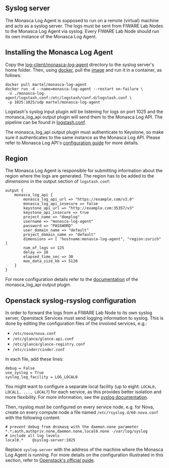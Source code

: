## Syslog server
The Monasca Log Agent is supposed to run on a remote (virtual) machine and acts as a syslog server. The logs must be sent from FIWARE Lab Nodes to the Monasca Log Agent via syslog. Every FIWARE Lab Node should run its own instance of the Monasca Log Agent.

## Installing the Monasca Log Agent
Copy the [log-client/monasca-log-agent](https://github.com/martel-innovate/deep-log-inspection/tree/master/log-client/monasca-log-agent) directory to the syslog server's home folder. Then, using [docker](https://www.docker.com/), pull the [image](https://hub.docker.com/r/martel/monasca-log-agent/) and run it in a container, as follows:

    docker pull martel/monasca-log-agent
    docker run -d --name=monasca-log-agent --restart on-failure \
     -v ./monasca-log-agent/logstash.conf:/etc/logstash/conf.d/logstash.conf \
     -p 1025:1025/udp martel/monasca-log-agent

Logstash's syslog input plugin will be listening for logs on port 1025 and the monasca_log_api output plugin will send them to the Monasca Log API. The pipeline can be found in [logstash.conf](https://github.com/martel-innovate/deep-log-inspection/blob/master/log-client/monasca-log-agent/logstash.conf).

The monasca_log_api output plugin must authenticate to Keystone, so make sure it authenticates to the same instance as the Monasca Log API. Please refer to Monasca Log API's [configuration guide](monasca-log-api.md) for more details.

## Region
The Monasca Log Agent is responsible for submitting information about the region where the logs are generated. The region has to be added to the _dimensions_ in the output section of `logstash.conf`:

    output {
        monasca_log_api {
            monasca_log_api_url => "https://example.com/v3.0"
            monasca_log_api_insecure => false
            keystone_api_url => "http://example.com:35357/v3"
            keystone_api_insecure => true
            project_name => "deeplog"
            username => "monasca-log-agent"
            password => "PASSWORD"
            user_domain_name => "default"
            project_domain_name => "default"
            dimensions => [ "hostname:monasca-log-agent", "region:zurich" ]
            num_of_logs => 125
            delay => 10
            elapsed_time_sec => 30
            max_data_size_kb => 5120
        }
    }

For more configuration details refer to the [documentation](http://www.rubydoc.info/gems/logstash-output-monasca_log_api/0.5.1#Start_logstash_output_plugin) of the monasca_log_api output plugin.

## Openstack syslog-rsyslog configuration
In order to forward the logs from a FIWARE Lab Node to its own syslog server, Openstack Services must send logging information to syslog. This is done by editing the configuration files of the involved services, e.g.:

+ `/etc/nova/nova.conf`
+ `/etc/glance/glance-api.conf`
+ `/etc/glance/glance-registry.conf`
+ `/etc/cinder/cinder.conf`

In each file, add these lines:

    debug = False
    use_syslog = True
    syslog_log_facility = LOG_LOCAL0

You might want to configure a separate local facility (up to eight: `LOCAL0, LOCAL1, ..., LOCAL7`) for each service, as this provides better isolation and more flexibility. For more information, see the [syslog documentation](https://en.wikipedia.org/wiki/Syslog).

Then, rsyslog must be configured on every service node, e.g. for Nova, create on every compute node a file named `/etc/rsyslog.d/60-nova.conf` with the following content:

    # prevent debug from dnsmasq with the daemon.none parameter
    *.*;auth,authpriv.none,daemon.none,local0.none -/var/log/syslog
    # include all log levels
    local0.*    @syslog-server:1025

Replace `syslog-server` with the address of the machine where the Monasca Log Agent is running. For more details on the configuration illustrated in this section, refer to [Openstack's official guide](https://docs.openstack.org/nova/pike/admin/manage-logs.html).
